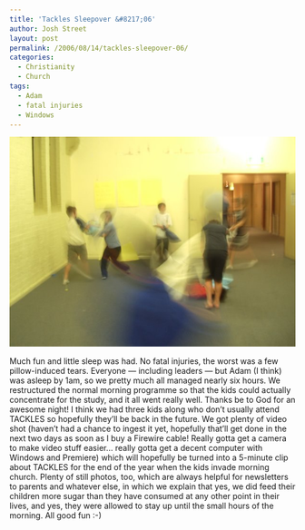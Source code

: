 ```yaml
---
title: 'Tackles Sleepover &#8217;06'
author: Josh Street
layout: post
permalink: /2006/08/14/tackles-sleepover-06/
categories:
  - Christianity
  - Church
tags:
  - Adam
  - fatal injuries
  - Windows
---
```

![Pillow fight][1]

Much fun and little sleep was had. No fatal injuries, the worst was a few pillow-induced tears. Everyone &#8212; including leaders &#8212; but Adam (I think) was asleep by 1am, so we pretty much all managed nearly six hours. We restructured the normal morning programme so that the kids could actually concentrate for the study, and it all went really well. Thanks be to God for an awesome night! I think we had three kids along who don&#8217;t usually attend TACKLES so hopefully they&#8217;ll be back in the future. We got plenty of video shot (haven&#8217;t had a chance to ingest it yet, hopefully that&#8217;ll get done in the next two days as soon as I buy a Firewire cable! Really gotta get a camera to make video stuff easier&#8230; really gotta get a decent computer with Windows and Premiere) which will hopefully be turned into a 5-minute clip about TACKLES for the end of the year when the kids invade morning church. Plenty of still photos, too, which are always helpful for newsletters to parents and whatever else, in which we explain that yes, we did feed their children more sugar than they have consumed at any other point in their lives, and yes, they were allowed to stay up until the small hours of the morning. All good fun :-)

 [1]: /blog/wp-content/2006/08/pillowfight.jpg